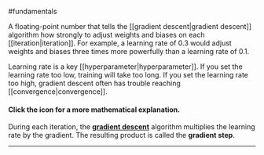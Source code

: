 #fundamentals

A floating-point number that tells the [[gradient descent|gradient descent]]
algorithm how strongly to adjust weights and biases on each
[[iteration|iteration]]. For example, a learning rate of 0.3 would
adjust weights and biases three times more powerfully than a learning rate
of 0.1.

Learning rate is a key [[hyperparameter|hyperparameter]]. If you set
the learning rate too low, training will take too long. If
you set the learning rate too high, gradient descent often has trouble
reaching [[convergence|convergence]].

<section class="expandable">

<h4 class="showalways" id="click-the-icon-for-a-more-mathematical-explanation." data-text=" Click the icon for a more mathematical explanation. " tabindex="-1">
Click the icon for a more mathematical explanation.
</h4>

<div class="expand-background">

During each iteration, the
<a href="#gradient_descent"><b>gradient descent</b></a>
algorithm multiplies the
learning rate by the gradient. The resulting product is called the
<b>gradient step</b>.

</div>

<hr />
</section>

